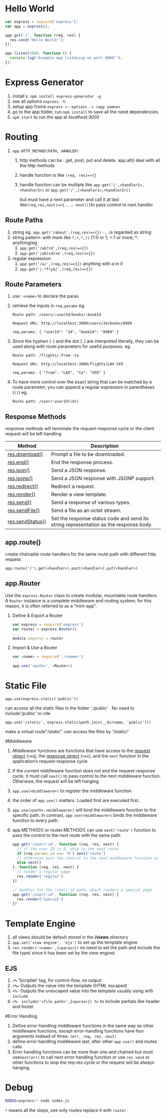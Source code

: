 # Hello World

```javascript
var express = require('express');
var app = express();

app.get('/', function (req, res) {
  res.send('Hello World!');
});

app.listen(3000, function () {
  console.log('Example app listening on port 3000!');
});
```

# Express Generator

1. install `$ npm install express-generator -g`
2. see all options `express -h`
3. setup app frame `express <--options..> <app namne>`
4. go to the app folder, run `npm install` to save all the need dependencies
5. `npm start` to run the app at *localhost:3000*

# Routing

1. `app.HTTP_METHOD(PATH, HANDLER)`

   1. http methods can be : get, post, put and delete. app.all() deal with all the http methods

   2. handle function is like `(req, res)=>{}`

   3. handle function can be multiple like `app.get('/',<handler1>,<handler2>)` or `app.get('/',[<handler1>,<handler2>])`

      but <handler1> must have a next parameter and call it at last like`(req,res,next)=>{...; next()}`to pass control to next handler

## Route Paths

1. string eg. `app.get('/about',(req,res)=>{})` `-,.`is regarded as string 
2. string pattern: with mark like `?,+,*,()` (?:0 or 1; +:1 or more; *: anything)eg.
   1. `app.get('/ab?cd',(req,res)=>{})`
   2. `app.get('/ab(cd)+e',(req,res)=>{})`
3. regular expression:
   1. `app.get('/a/',(req,res)=>{})` anything with *a* in it
   2. `app.get('/.*fly$/',(req,res)=>{})`

## Route Parameters

1. use `:<name>` to declare the paras

2. retrieve the inputs in `req.params` eg.  

   `Route path: /users/:userId/books/:bookId`

    `Request URL: http://localhost:3000/users/34/books/8989`

   `req.params: { "userId": "34", "bookId": "8989" }`

3. Since the hyphen (`-`) and the dot (`.`) are interpreted literally, they can be used along with route parameters for useful purposes. eg.

   `Route path: /flights/:from-:to`

   `Request URL: http://localhost:3000/flights/LAX-SFO`

   `req.params: { "from": "LAX", "to": "SFO" }`

4. To have more control over the exact string that can be matched by a  route parameter, you can append a regular expression in parentheses (`()`) eg.

   `Route path: /user/:userId(\d+)`

## Response Methods

response methods will terminate the request-response cycle or the client request will be left handling

| Method                                                       | Description                                                  |
| ------------------------------------------------------------ | ------------------------------------------------------------ |
| [res.download()](http://expressjs.com/en/4x/api.html#res.download) | Prompt a file to be downloaded.                              |
| [res.end()](http://expressjs.com/en/4x/api.html#res.end)     | End the response process.                                    |
| [res.json()](http://expressjs.com/en/4x/api.html#res.json)   | Send a JSON response.                                        |
| [res.jsonp()](http://expressjs.com/en/4x/api.html#res.jsonp) | Send a JSON response with JSONP support.                     |
| [res.redirect()](http://expressjs.com/en/4x/api.html#res.redirect) | Redirect a request.                                          |
| [res.render()](http://expressjs.com/en/4x/api.html#res.render) | Render a view template.                                      |
| [res.send()](http://expressjs.com/en/4x/api.html#res.send)   | Send a response of various types.                            |
| [res.sendFile()](http://expressjs.com/en/4x/api.html#res.sendFile) | Send a file as an octet stream.                              |
| [res.sendStatus()](http://expressjs.com/en/4x/api.html#res.sendStatus) | Set the response status code and send its string representation as the response body. |

## app.route()

create chainable route handlers for the same route path with different http request.

`app.route('/').get(<handler>).post(<handler>).put(<handler>)`

## app.Router

Use the `express.Router` class to create modular, mountable route handlers. A `Router` instance is a complete middleware and routing system; for this reason, it is often referred to as a “mini-app”.

1. Define & Export a Router

   ```javascript
   var express = require('express')
   var router = express.Router()
   ...
   module.exports = router
   ```

2. Import & Use a Router

   ```javascript
   var <name> = require('./<name>')
   ...
   app.use('<path>', <Router>)
   ```

# Static File

```
app.use(express.static('public'))
```

can access all the static files in the folder './public' . No need to include'/public' to cite

```
app.use('/static', express.static(path.join(__dirname, 'public')))
```

make a virtual route"/static". can access the files by '/static/'

#Middleware

1. *Middleware* functions are functions that have access to the [request object](http://expressjs.com/en/4x/api.html#req) (`req`), the [response object](http://expressjs.com/en/4x/api.html#res) (`res`), and the `next` function in the application’s request-response cycle. 

2. If the current middleware function does not end the request-response cycle, it must call `next()` to pass control to the next middleware function. Otherwise, the request will be left hanging.

3. `app.use(<middleware>)` to register the middleware function

4. the order of `app.use()` matters. Loaded first are executed first.

5. `app.use(<path>,<middleware>)` will bind the middleware function to the specific path. In contrast, `app.use(<middleware>)` binds the middleware function to every path.

6. app.METHOD() or router.METHOD() can use `next('route')` function to pass the control to the next route with the same path. 

   ```js
   app.get('/user/:id', function (req, res, next) {
     // if the user ID is 0, skip to the next route
     if (req.params.id === '0') next('route')
     // otherwise pass the control to the next middleware function in this stack
     else next()
   }, function (req, res, next) {
     // render a regular page
     res.render('regular')
   })
   
   // handler for the /user/:id path, which renders a special page
   app.get('/user/:id', function (req, res, next) {
     res.render('special')
   })
   ```

# Template Engine

1. all views should be default stored in the **/views** directory
2. `app.set('view engine', 'ejs')` to set up the template engine
3. `res.render('<name>',{<paras>})` no need to set the path and  include the file type( since it has been set by the view engine)

## EJS

1. `<%` 'Scriptlet' tag, for control-flow, no output
2. `<%=` Outputs the value into the template (HTML escaped)
3. `<%-` Outputs the unescaped value into the template usually using with `include`
4. `<%- include('<file path>',{<paras>}) %>` to include partials like header and footer

#Error Handling

1. Define error-handling middleware functions in the same way as other middleware functions, except error-handling functions have four arguments instead of three: `(err, req, res, next)`
2. define error-handling middleware last, after other `app.use()` and routes calls
3. Error handling functions can be more than one and chained but must use`next(err)` to call next error handling function or use `res.send` or other functions to stop the req-res cycle or the request will be always hanging.

# Debug

```bash
DEBUG=express:* node index.js
```

`*` means all the steps, see only routes replace it with `router` 